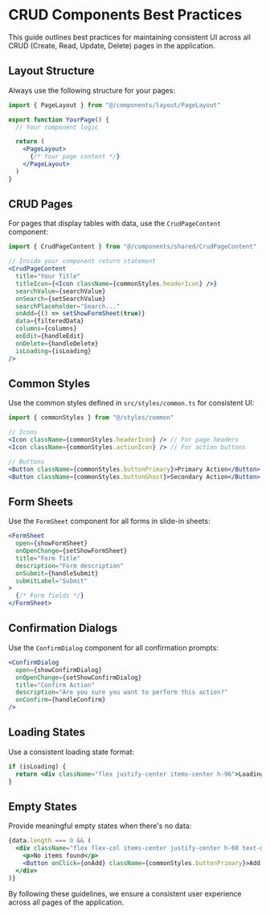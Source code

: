 # CRUD Components Best Practices

This guide outlines best practices for maintaining consistent UI across all CRUD (Create, Read, Update, Delete) pages in the application.

## Layout Structure

Always use the following structure for your pages:

```jsx
import { PageLayout } from "@/components/layout/PageLayout"

export function YourPage() {
  // Your component logic

  return (
    <PageLayout>
      {/* Your page content */}
    </PageLayout>
  )
}
```

## CRUD Pages

For pages that display tables with data, use the `CrudPageContent` component:

```jsx
import { CrudPageContent } from "@/components/shared/CrudPageContent"

// Inside your component return statement
<CrudPageContent
  title="Your Title"
  titleIcon={<Icon className={commonStyles.headerIcon} />}
  searchValue={searchValue}
  onSearch={setSearchValue}
  searchPlaceholder="Search..."
  onAdd={() => setShowFormSheet(true)}
  data={filteredData}
  columns={columns}
  onEdit={handleEdit}
  onDelete={handleDelete}
  isLoading={isLoading}
/>
```

## Common Styles

Use the common styles defined in `src/styles/common.ts` for consistent UI:

```jsx
import { commonStyles } from "@/styles/common"

// Icons 
<Icon className={commonStyles.headerIcon} /> // For page headers
<Icon className={commonStyles.actionIcon} /> // For action buttons

// Buttons
<Button className={commonStyles.buttonPrimary}>Primary Action</Button>
<Button className={commonStyles.buttonGhost}>Secondary Action</Button>
```

## Form Sheets

Use the `FormSheet` component for all forms in slide-in sheets:

```jsx
<FormSheet
  open={showFormSheet}
  onOpenChange={setShowFormSheet}
  title="Form Title"
  description="Form description"
  onSubmit={handleSubmit}
  submitLabel="Submit"
>
  {/* Form fields */}
</FormSheet>
```

## Confirmation Dialogs

Use the `ConfirmDialog` component for all confirmation prompts:

```jsx
<ConfirmDialog
  open={showConfirmDialog}
  onOpenChange={setShowConfirmDialog}
  title="Confirm Action"
  description="Are you sure you want to perform this action?"
  onConfirm={handleConfirm}
/>
```

## Loading States

Use a consistent loading state format:

```jsx
if (isLoading) {
  return <div className="flex justify-center items-center h-96">Loading...</div>
}
```

## Empty States

Provide meaningful empty states when there's no data:

```jsx
{data.length === 0 && (
  <div className="flex flex-col items-center justify-center h-60 text-gray-500">
    <p>No items found</p>
    <Button onClick={onAdd} className={commonStyles.buttonPrimary}>Add Item</Button>
  </div>
)}
```

By following these guidelines, we ensure a consistent user experience across all pages of the application. 
